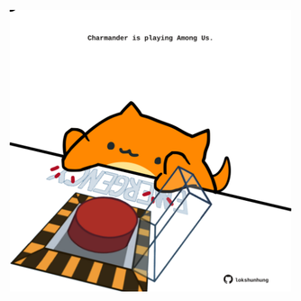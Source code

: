 <!-- built at 17/12/2022, 08:01:13 UTC -->
<p align="center">
  <img width="500" height="500" src="./ReadmeImage.svg">
</p>
